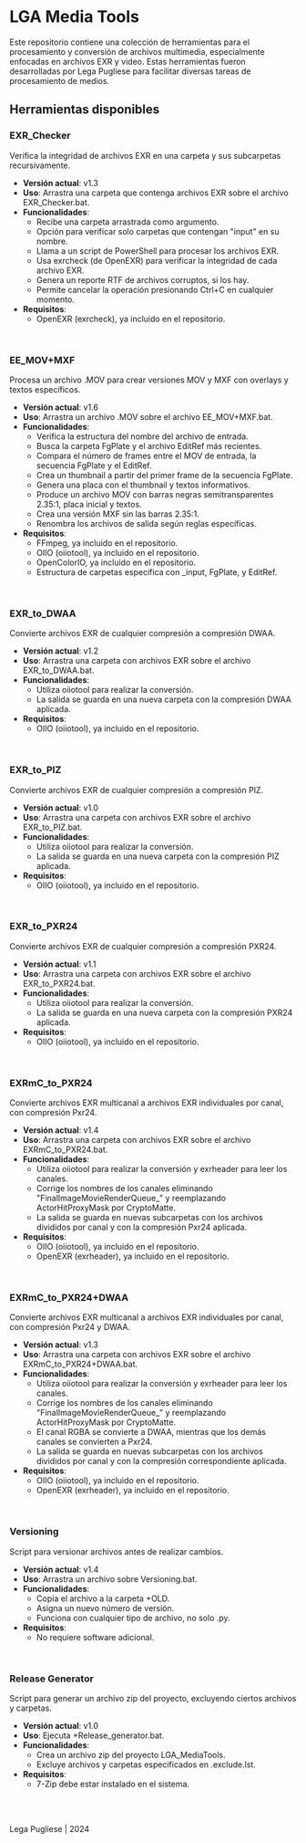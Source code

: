 # LGA Media Tools

Este repositorio contiene una colección de herramientas para el procesamiento y conversión de archivos multimedia, especialmente enfocadas en archivos EXR y video. Estas herramientas fueron desarrolladas por Lega Pugliese para facilitar diversas tareas de procesamiento de medios.


## Herramientas disponibles



### EXR_Checker

Verifica la integridad de archivos EXR en una carpeta y sus subcarpetas recursivamente.

- **Versión actual**: v1.3
- **Uso**: Arrastra una carpeta que contenga archivos EXR sobre el archivo EXR_Checker.bat.
- **Funcionalidades**:
  - Recibe una carpeta arrastrada como argumento.
  - Opción para verificar solo carpetas que contengan "input" en su nombre.
  - Llama a un script de PowerShell para procesar los archivos EXR.
  - Usa exrcheck (de OpenEXR) para verificar la integridad de cada archivo EXR.
  - Genera un reporte RTF de archivos corruptos, si los hay.
  - Permite cancelar la operación presionando Ctrl+C en cualquier momento.
- **Requisitos**:
  - OpenEXR (exrcheck), ya incluido en el repositorio.

<br>

### EE_MOV+MXF

Procesa un archivo .MOV para crear versiones MOV y MXF con overlays y textos específicos.

- **Versión actual**: v1.6
- **Uso**: Arrastra un archivo .MOV sobre el archivo EE_MOV+MXF.bat.
- **Funcionalidades**:
  - Verifica la estructura del nombre del archivo de entrada.
  - Busca la carpeta FgPlate y el archivo EditRef más recientes.
  - Compara el número de frames entre el MOV de entrada, la secuencia FgPlate y el EditRef.
  - Crea un thumbnail a partir del primer frame de la secuencia FgPlate.
  - Genera una placa con el thumbnail y textos informativos.
  - Produce un archivo MOV con barras negras semitransparentes 2.35:1, placa inicial y textos.
  - Crea una versión MXF sin las barras 2.35:1.
  - Renombra los archivos de salida según reglas específicas.
- **Requisitos**:
  - FFmpeg, ya incluido en el repositorio.
  - OIIO (oiiotool), ya incluido en el repositorio.
  - OpenColorIO, ya incluido en el repositorio.
  - Estructura de carpetas específica con _input, FgPlate, y EditRef.

<br>

### EXR_to_DWAA

Convierte archivos EXR de cualquier compresión a compresión DWAA.

- **Versión actual**: v1.2
- **Uso**: Arrastra una carpeta con archivos EXR sobre el archivo EXR_to_DWAA.bat.
- **Funcionalidades**:
  - Utiliza oiiotool para realizar la conversión.
  - La salida se guarda en una nueva carpeta con la compresión DWAA aplicada.
- **Requisitos**:
  - OIIO (oiiotool), ya incluido en el repositorio.

<br>


### EXR_to_PIZ

Convierte archivos EXR de cualquier compresión a compresión PIZ.

- **Versión actual**: v1.0
- **Uso**: Arrastra una carpeta con archivos EXR sobre el archivo EXR_to_PIZ.bat.
- **Funcionalidades**:
  - Utiliza oiiotool para realizar la conversión.
  - La salida se guarda en una nueva carpeta con la compresión PIZ aplicada.
- **Requisitos**:
  - OIIO (oiiotool), ya incluido en el repositorio.

<br>

### EXR_to_PXR24

Convierte archivos EXR de cualquier compresión a compresión PXR24.

- **Versión actual**: v1.1
- **Uso**: Arrastra una carpeta con archivos EXR sobre el archivo EXR_to_PXR24.bat.
- **Funcionalidades**:
  - Utiliza oiiotool para realizar la conversión.
  - La salida se guarda en una nueva carpeta con la compresión PXR24 aplicada.
- **Requisitos**:
  - OIIO (oiiotool), ya incluido en el repositorio.

<br>

### EXRmC_to_PXR24

Convierte archivos EXR multicanal a archivos EXR individuales por canal, con compresión Pxr24.

- **Versión actual**: v1.4
- **Uso**: Arrastra una carpeta con archivos EXR sobre el archivo EXRmC_to_PXR24.bat.
- **Funcionalidades**:
  - Utiliza oiiotool para realizar la conversión y exrheader para leer los canales.
  - Corrige los nombres de los canales eliminando "FinalImageMovieRenderQueue_" y reemplazando ActorHitProxyMask por CryptoMatte.
  - La salida se guarda en nuevas subcarpetas con los archivos divididos por canal y con la compresión Pxr24 aplicada.
- **Requisitos**:
  - OIIO (oiiotool), ya incluido en el repositorio.
  - OpenEXR (exrheader), ya incluido en el repositorio.

<br>

### EXRmC_to_PXR24+DWAA

Convierte archivos EXR multicanal a archivos EXR individuales por canal, con compresión Pxr24 y DWAA.

- **Versión actual**: v1.3
- **Uso**: Arrastra una carpeta con archivos EXR sobre el archivo EXRmC_to_PXR24+DWAA.bat.
- **Funcionalidades**:
  - Utiliza oiiotool para realizar la conversión y exrheader para leer los canales.
  - Corrige los nombres de los canales eliminando "FinalImageMovieRenderQueue_" y reemplazando ActorHitProxyMask por CryptoMatte.
  - El canal RGBA se convierte a DWAA, mientras que los demás canales se convierten a Pxr24.
  - La salida se guarda en nuevas subcarpetas con los archivos divididos por canal y con la compresión correspondiente aplicada.
- **Requisitos**:
  - OIIO (oiiotool), ya incluido en el repositorio.
  - OpenEXR (exrheader), ya incluido en el repositorio.

<br>

### Versioning

Script para versionar archivos antes de realizar cambios.

- **Versión actual**: v1.4
- **Uso**: Arrastra un archivo sobre Versioning.bat.
- **Funcionalidades**:
  - Copia el archivo a la carpeta +OLD.
  - Asigna un nuevo número de versión.
  - Funciona con cualquier tipo de archivo, no solo .py.
- **Requisitos**:
  - No requiere software adicional.

<br>

### Release Generator

Script para generar un archivo zip del proyecto, excluyendo ciertos archivos y carpetas.

- **Versión actual**: v1.0
- **Uso**: Ejecuta +Release_generator.bat.
- **Funcionalidades**:
  - Crea un archivo zip del proyecto LGA_MediaTools.
  - Excluye archivos y carpetas especificados en .exclude.lst.
- **Requisitos**:
  - 7-Zip debe estar instalado en el sistema.

<br><br>

Lega Pugliese | 2024
